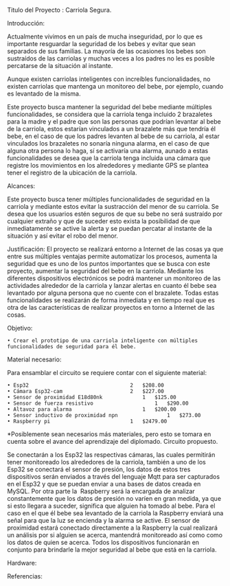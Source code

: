 Titulo del Proyecto : Carriola Segura.

Introducción:

Actualmente vivimos en un país de mucha inseguridad, por lo que es importante resguardar la seguridad de los bebes y evitar que sean separados de sus familias. La mayoría de las ocasiones los bebes son sustraídos de las carriolas y muchas veces a los padres no les es posible percatarse de la situación al instante. 

Aunque existen carriolas inteligentes con increíbles funcionalidades, no existen carriolas que mantenga un monitoreo del bebe, por ejemplo, cuando es levantado de la misma. 

Este proyecto busca mantener la seguridad del bebe mediante múltiples funcionalidades, se considera que la carriola tenga incluido 2 brazaletes para la madre y el padre que son las personas que podrían levantar al bebe de la carriola, estos estarían vinculados a un brazalete más que tendría él bebe, en el caso de que los padres levanten al bebe de su carriola, al estar vinculados los brazaletes no sonaría ninguna alarma, en el caso de que alguna otra persona lo haga, sí se activaría una alarma, aunado a estas funcionalidades se desea que la carriola tenga incluida una cámara que registre los movimientos en los alrededores y mediante GPS se plantea tener el registro de la ubicación de la carriola.


Alcances:

Este proyecto busca tener múltiples funcionalidades de seguridad en la carriola y mediante estos evitar la sustracción del menor de su carriola. Se desea que los usuarios estén seguros de que su bebe no será sustraído por cualquier extraño y que de suceder esto exista la posibilidad de que inmediatamente se active la alerta y  se puedan percatar al instante de la situación y así evitar el robo del menor. 



Justificación:
 	El proyecto se realizará entorno a Internet de las cosas ya que entre sus múltiples ventajas permite automatizar los procesos, aumenta la seguridad que es uno de los puntos importantes que se busca con este proyecto,  aumentar la seguridad del bebe en la carriola. Mediante los diferentes dispositivos electrónicos se podrá mantener un monitoreo de las actividades alrededor de la carriola y lanzar alertas en cuanto él bebe sea levantado por alguna persona que no cuente con el brazalete.  Todas estas funcionalidades se realizarán de forma inmediata y en tiempo real que es otra de las características de realizar proyectos en torno a Internet de las cosas. 


Objetivo:

    • Crear el prototipo de una carriola inteligente con múltiples funcionalidades de seguridad para él bebe. 


Material necesario:

Para ensamblar el circuito se requiere contar con el siguiente material:

    • Esp32 								2	$208.00
    • Cámara Esp32-cam						2 	$227.00	
    • Sensor de proximidad E18d80nk				1 	$125.00
    • Sensor de fuerza resistivo					1 	$290.00	
    • Altavoz para alarma						1	$200.00	
    • Sensor inductivo de proximidad npn				1 	$273.00
    • Raspberry pi 							1	$2479.00
	
*Posiblemente sean necesarios más materiales, pero esto se tomara en cuenta sobre el avance del aprendizaje del diplomado.
Circuito propuesto.

Se conectarán a los Esp32 las respectivas cámaras, las cuales permitirán tener monitoreado los alrededores de la carriola, también a uno de los Esp32 se conectará el sensor de presión, los datos de estos tres dispositivos serán enviados a través del lenguaje Mqtt para ser capturados en el Esp32 y que se puedan enviar a una bases de datos creada en MySQL. Por otra parte la  Raspberry será la encargada de analizar constantemente que los datos de presión no varíen en gran medida, ya que si esto llegara a suceder, significa que alguien ha tomado al bebe. Para el caso en el que él bebe sea levantado de la carriola la Raspberry enviará una señal para que la luz se encienda y la alarma se active. El sensor de proximidad estará conectado directamente a la Raspberry la cual realizará un análisis por si alguien se acerca, mantendrá monitoreado así como como los datos de quien se acerca.
Todos los dispositivos funcionarán en conjunto para brindarle la mejor seguridad al bebe que está en la carriola.


Hardware:



Referencias:


